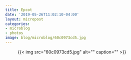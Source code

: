 ```yaml
---
title: Epcot
date: '2019-05-26T11:02:10-04:00'
layout: micropost
categories:
- microblog
- photos
image: blog/microblog/60c0973cd5.jpg
---
```


<figure class="photo">
  {{< img src="60c0973cd5.jpg" alt="" caption="" >}}

</figure>




